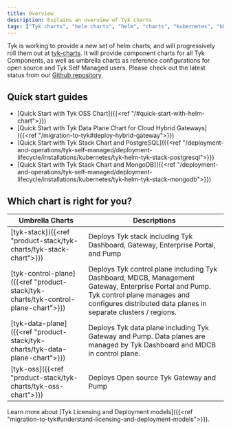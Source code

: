 ```yaml
---
title: Overview
description: Explains an overview of Tyk charts
tags: ["Tyk charts", "helm charts", "helm", "charts", "kubernetes", "k8s"]
---
```


Tyk is working to provide a new set of helm charts, and will progressively roll them out at [tyk-charts](https://github.com/TykTechnologies/tyk-charts). It will provide component charts for all Tyk Components, as well as umbrella charts as reference configurations for open source and Tyk Self Managed users. Please check out the latest status from our [Github repository](https://github.com/TykTechnologies/tyk-charts).

## Quick start guides
- [Quick Start with Tyk OSS Chart]({{<ref "/#quick-start-with-helm-chart">}})
- [Quick Start with Tyk Data Plane Chart for Cloud Hybrid Gateways]({{<ref "/migration-to-tyk#deploy-hybrid-gateway">}})
- [Quick Start with Tyk Stack Chart and PostgreSQL]({{<ref "/deployment-and-operations/tyk-self-managed/deployment-lifecycle/installations/kubernetes/tyk-helm-tyk-stack-postgresql">}})
- [Quick Start with Tyk Stack Chart and MongoDB]({{<ref "/deployment-and-operations/tyk-self-managed/deployment-lifecycle/installations/kubernetes/tyk-helm-tyk-stack-mongodb">}})

## Which chart is right for you?

| Umbrella Charts | Descriptions |
|-----------------|-------------|
| [tyk-stack]({{<ref "product-stack/tyk-charts/tyk-stack-chart">}})                 | Deploys Tyk stack including Tyk Dashboard, Gateway, Enterprise Portal, and Pump |
| [tyk-control-plane]({{<ref "product-stack/tyk-charts/tyk-control-plane-chart">}}) | Deploys Tyk control plane including Tyk Dashboard, MDCB, Management Gateway, Enterprise Portal and Pump. Tyk control plane manages and configures distributed data planes in separate clusters / regions. |
| [tyk-data-plane]({{<ref "product-stack/tyk-charts/tyk-data-plane-chart">}})        | Deploys Tyk data plane including Tyk Gateway and Pump. Data planes are managed by Tyk Dashboard and MDCB in control plane. |
| [tyk-oss]({{<ref "product-stack/tyk-charts/tyk-oss-chart">}})                      | Deploys Open source Tyk Gateway and Pump |

Learn more about [Tyk Licensing and Deployment models]({{<ref "migration-to-tyk#understand-licensing-and-deployment-models">}}).
